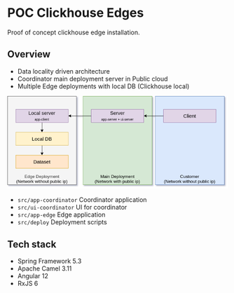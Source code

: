 # POC Clickhouse Edges

Proof of concept clickhouse edge installation.

## Overview

- Data locality driven architecture
- Coordinator main deployment server in Public cloud
- Multiple Edge deployments with local DB (Clickhouse local)

![](./docs/assets/SolutionComponents.drawio.png)

- `src/app-coordinator` Coordinator application
- `src/ui-coordinator` UI for coordinator
- `src/app-edge` Edge application
- `src/deploy` Deployment scripts

## Tech stack

- Spring Framework 5.3
- Apache Camel 3.11
- Angular 12
- RxJS 6
